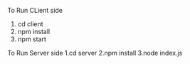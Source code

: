 To Run CLient side
1. cd client
2. npm install
3. npm start

To Run Server side
1.cd server
2.npm install
3.node index.js
